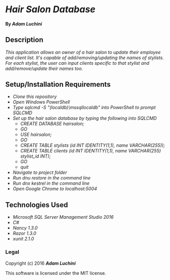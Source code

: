 # _Hair Salon Database_

#### By _**Adam Luchini**_

## Description

_This application allows an owner of a hair salon to update their employee and client list. It's capable of add/removing/updating the names of stylists. For each stylist, the user can input clients specific to that stylist and add/remove/update their names too._


## Setup/Installation Requirements

* _Clone this repository_
* _Open Windows PowerShell_
* _Type sqlcmd -S "(localdb)\mssqllocaldb" into PowerShell to prompt SQLCMD_
* _Set up the hair salon database by typing the following into SQLCMD_
  * _CREATE DATABASE hairsalon;_
  * _GO_
  * _USE hairsalon;_
  * _GO_
  * _CREATE TABLE stylists (id INT IDENTITY(1,1), name VARCHAR(255));_
  * _CREATE TABLE clients (id INT IDENTITY(1,1), name VARCHAR(255) stylist_id INT);_
  * _GO_
  * _quit_
* _Navigate to project folder_
* _Run dnu restore in the command line_
* _Run dnx kestrel in the command line_
* _Open Google Chrome to localhost:5004_

## Technologies Used
* _Microsoft SQL Server Management Studio 2016_
* _C#_
* _Nancy 1.3.0_
* _Razor 1.3.0_
* _xunit 2.1.0_

### Legal

Copyright (c) 2016 **_Adam Luchini_**

This software is licensed under the MIT license.
